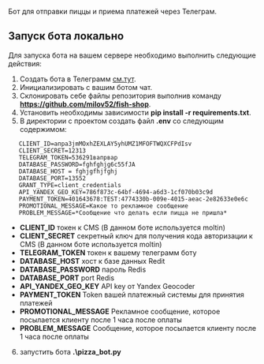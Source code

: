 Бот для отправки пиццы и приема платежей через Телеграм.

## Запуск бота локально
Для запуска бота на вашем сервере необходимо выполнить следующие действия:

1. Cоздать бота в Телеграмм  [см.тут](https://core.telegram.org/bots).
2. Инициализировать с вашим ботом чат.
3. Склонировать себе файлы репозитория выполнив команду **https://github.com/milov52/fish-shop**.
4. Установить необходимы зависимости **pip install -r requirements.txt**.
5. В директории с проектом создать файл **.env** со следующим содержимом:
 ```
    CLIENT_ID=апра3jmMOxhZEXLAY5yhUMZ1MFOFTWQXCFPdIsv
    CLIENT_SECRET=12313
    TELEGRAM_TOKEN=536291вапрвар
    DATABASE_PASSWORD=fghfghjg6c55fJA
    DATABASE_HOST = fghjgfhjfghj
    DATABASE_PORT=13552
    GRANT_TYPE=client_credentials
    API_YANDEX_GEO_KEY=786f873c-64bf-4694-a6d3-1cf070b03c9d
    PAYMENT_TOKEN=401643678:TEST:4774330b-009e-4015-aeac-2e82633e0e6c
    PROMOTIONAL_MESSAGE=Какое то рекламное сообщение
    PROBLEM_MESSAGE=*Cообщение что делать если пицца не пришла*
 ```
   - **CLIENT_ID** токен к CMS (В данном боте используется moltin)
   - **CLIENT_SECRET** секретный ключ для получения кода авторизации к CMS (В данном боте используется moltin)
   - **TELEGRAM_TOKEN** токен к вашему телеграмм боту
   - **DATABASE_HOST** хост к базе данных Redit
   - **DATABASE_PASSWORD** пароль Redis
   - **DATABASE_PORT** port Redis
   - **API_YANDEX_GEO_KEY** API key от Yandex Geocoder
   - **PAYMENT_TOKEN** Token вашей платежный системы для принятия платежей
   - **PROMOTIONAL_MESSAGE** Рекламное сообщение, которое посылается клиенту после 1 часа после оплаты
   - **PROBLEM_MESSAGE** Сообщение, которое посылается клиенту после 1 часа после оплаты 


6. запустить бота **.\pizza_bot.py**
